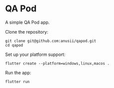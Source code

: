 # QA Pod

A simple QA Pod app.

Clone the repository:

```
git clone git@github.com:anusii/qapod.git
cd qapod
```

Set up your platform support:

```
flutter create --platform=windows,linux,macos .
```

Run the app:

```
flutter run
```

